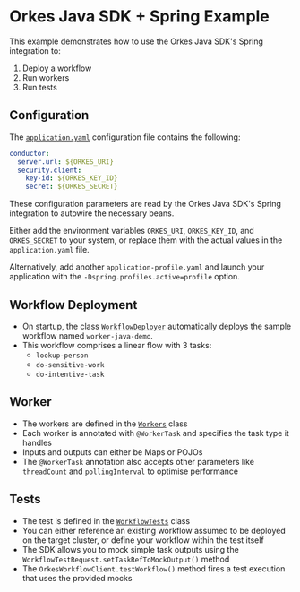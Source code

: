 # Orkes Java SDK + Spring Example

This example demonstrates how to use the Orkes Java SDK's Spring integration to:
1. Deploy a workflow
2. Run workers
3. Run tests

## Configuration
The [`application.yaml`](src/main/resources/application.yaml) configuration file contains the following:
```yaml
conductor:
  server.url: ${ORKES_URI}
  security.client:
    key-id: ${ORKES_KEY_ID}
    secret: ${ORKES_SECRET}
```
These configuration parameters are read by the Orkes Java SDK's Spring integration to autowire the necessary beans.

Either add the environment variables `ORKES_URI`, `ORKES_KEY_ID`, and `ORKES_SECRET` to your system, or replace them with the actual values in the `application.yaml` file.

Alternatively, add another `application-profile.yaml` and launch your application with the `-Dspring.profiles.active=profile` option.

## Workflow Deployment
- On startup, the class [`WorkflowDeployer`](src/main/java/space/yong/orkes/WorkflowDeployer.java) automatically deploys the sample workflow named `worker-java-demo`.
- This workflow comprises a linear flow with 3 tasks:
    - `lookup-person`
    - `do-sensitive-work`
    - `do-intentive-task`

## Worker
- The workers are defined in the [`Workers`](src/main/java/space/yong/orkes/Workers.java) class
- Each worker is annotated with `@WorkerTask` and specifies the task type it handles
- Inputs and outputs can either be Maps or POJOs
- The `@WorkerTask` annotation also accepts other parameters like `threadCount` and `pollingInterval` to optimise performance

## Tests
- The test is defined in the [`WorkflowTests`](src/test/java/space/yong/orkes/WorkflowTests.java) class
- You can either reference an existing workflow assumed to be deployed on the target cluster, or define your workflow within the test itself
- The SDK allows you to mock simple task outputs using the `WorkflowTestRequest.setTaskRefToMockOutput()` method
- The `OrkesWorkflowClient.testWorkflow()` method fires a test execution that uses the provided mocks
